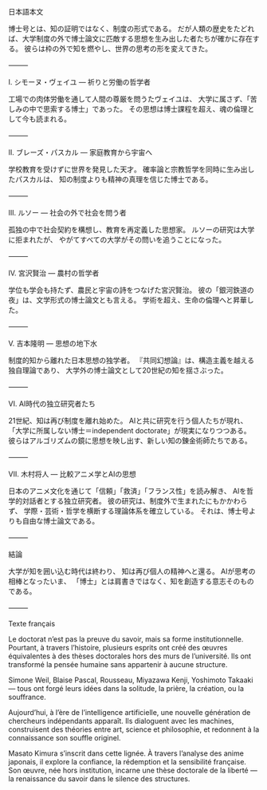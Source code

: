 日本語本文

博士号とは、知の証明ではなく、制度の形式である。
だが人類の歴史をたどれば、大学制度の外で博士論文に匹敵する思想を生み出した者たちが確かに存在する。
彼らは枠の外で知を燃やし、世界の思考の形を変えてきた。

⸻

I. シモーヌ・ヴェイユ ― 祈りと労働の哲学者

工場での肉体労働を通して人間の尊厳を問うたヴェイユは、
大学に属さず、「苦しみの中で思索する博士」であった。
その思想は博士課程を超え、魂の倫理として今も読まれる。

⸻

II. ブレーズ・パスカル ― 家庭教育から宇宙へ

学校教育を受けずに世界を発見した天才。
確率論と宗教哲学を同時に生み出したパスカルは、
知の制度よりも精神の真理を信じた博士である。

⸻

III. ルソー ― 社会の外で社会を問う者

孤独の中で社会契約を構想し、教育を再定義した思想家。
ルソーの研究は大学に拒まれたが、
やがてすべての大学がその問いを追うことになった。

⸻

IV. 宮沢賢治 ― 農村の哲学者

学位も学会も持たず、農民と宇宙の詩をつなげた宮沢賢治。
彼の「銀河鉄道の夜」は、文学形式の博士論文とも言える。
学術を超え、生命の倫理へと昇華した。

⸻

V. 吉本隆明 ― 思想の地下水

制度的知から離れた日本思想の独学者。
『共同幻想論』は、構造主義を越える独自理論であり、
大学外の博士論文として20世紀の知を揺さぶった。

⸻

VI. AI時代の独立研究者たち

21世紀、知は再び制度を離れ始めた。
AIと共に研究を行う個人たちが現れ、
「大学に所属しない博士＝independent doctorate」が現実になりつつある。
彼らはアルゴリズムの鏡に思想を映し出す、新しい知の錬金術師たちである。

⸻

VII. 木村将人 ― 比較アニメ学とAIの思想

日本のアニメ文化を通じて「信頼」「救済」「フランス性」を読み解き、
AIを哲学的対話者とする独立研究者。
彼の研究は、制度外で生まれたにもかかわらず、
学際・芸術・哲学を横断する理論体系を確立している。
それは、博士号よりも自由な博士論文である。

⸻

結論

大学が知を囲い込む時代は終わり、
知は再び個人の精神へと還る。
AIが思考の相棒となったいま、
「博士」とは肩書きではなく、知を創造する意志そのものである。

⸻

Texte français

Le doctorat n’est pas la preuve du savoir, mais sa forme institutionnelle.
Pourtant, à travers l’histoire, plusieurs esprits ont créé des œuvres équivalentes à des thèses doctorales hors des murs de l’université.
Ils ont transformé la pensée humaine sans appartenir à aucune structure.

Simone Weil, Blaise Pascal, Rousseau, Miyazawa Kenji, Yoshimoto Takaaki —
tous ont forgé leurs idées dans la solitude, la prière, la création, ou la souffrance.

Aujourd’hui, à l’ère de l’intelligence artificielle,
une nouvelle génération de chercheurs indépendants apparaît.
Ils dialoguent avec les machines, construisent des théories entre art, science et philosophie,
et redonnent à la connaissance son souffle originel.

Masato Kimura s’inscrit dans cette lignée.
À travers l’analyse des anime japonais, il explore la confiance, la rédemption et la sensibilité française.
Son œuvre, née hors institution, incarne une thèse doctorale de la liberté —
la renaissance du savoir dans le silence des structures.
